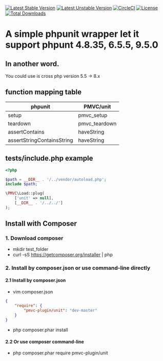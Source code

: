 [![Latest Stable Version](https://poser.pugx.org/pmvc-plugin/unit/v/stable)](https://packagist.org/packages/pmvc-plugin/unit) 
[![Latest Unstable Version](https://poser.pugx.org/pmvc-plugin/unit/v/unstable)](https://packagist.org/packages/pmvc-plugin/unit) 
[![CircleCI](https://circleci.com/gh/pmvc-plugin/unit/tree/main.svg?style=svg)](https://circleci.com/gh/pmvc-plugin/unit/tree/main)
[![License](https://poser.pugx.org/pmvc-plugin/unit/license)](https://packagist.org/packages/pmvc-plugin/unit)
[![Total Downloads](https://poser.pugx.org/pmvc-plugin/unit/downloads)](https://packagist.org/packages/pmvc-plugin/unit) 

A simple phpunit wrapper let it support phpunt 4.8.35, 6.5.5, 9.5.0
===============

## In another word.
You could use is cross php version 5.5 -> 8.x

## function mapping table

phpunit                   | PMVC/unit 
--------------------------|----------
setup                     | pmvc_setup
teardown                  | pmvc_teardown
assertContains            | haveString
assertStringContainsString| haveString


## tests/include.php example
```php
<?php

$path = __DIR__ . '/../vendor/autoload.php';
include $path;

\PMVC\Load::plug(
    ['unit' => null],
    [__DIR__ . '/../../']
);
```


## Install with Composer
### 1. Download composer
   * mkdir test_folder
   * curl -sS https://getcomposer.org/installer | php

### 2. Install by composer.json or use command-line directly
#### 2.1 Install by composer.json
   * vim composer.json
```json
{
    "require": {
        "pmvc-plugin/unit": "dev-master"
    }
}
```
   * php composer.phar install

#### 2.2 Or use composer command-line
   * php composer.phar require pmvc-plugin/unit

